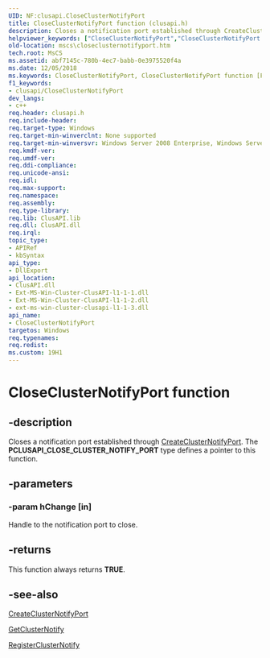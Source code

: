 ```yaml
---
UID: NF:clusapi.CloseClusterNotifyPort
title: CloseClusterNotifyPort function (clusapi.h)
description: Closes a notification port established through CreateClusterNotifyPort.
helpviewer_keywords: ["CloseClusterNotifyPort","CloseClusterNotifyPort function [Failover Cluster]","PCLUSAPI_CLOSE_CLUSTER_NOTIFY_PORT","PCLUSAPI_CLOSE_CLUSTER_NOTIFY_PORT function [Failover Cluster]","_wolf_closeclusternotifyport","clusapi/CloseClusterNotifyPort","clusapi/PCLUSAPI_CLOSE_CLUSTER_NOTIFY_PORT","mscs.closeclusternotifyport"]
old-location: mscs\closeclusternotifyport.htm
tech.root: MsCS
ms.assetid: abf7145c-780b-4ec7-babb-0e3975520f4a
ms.date: 12/05/2018
ms.keywords: CloseClusterNotifyPort, CloseClusterNotifyPort function [Failover Cluster], PCLUSAPI_CLOSE_CLUSTER_NOTIFY_PORT, PCLUSAPI_CLOSE_CLUSTER_NOTIFY_PORT function [Failover Cluster], _wolf_closeclusternotifyport, clusapi/CloseClusterNotifyPort, clusapi/PCLUSAPI_CLOSE_CLUSTER_NOTIFY_PORT, mscs.closeclusternotifyport
f1_keywords:
- clusapi/CloseClusterNotifyPort
dev_langs:
- c++
req.header: clusapi.h
req.include-header: 
req.target-type: Windows
req.target-min-winverclnt: None supported
req.target-min-winversvr: Windows Server 2008 Enterprise, Windows Server 2008 Datacenter
req.kmdf-ver: 
req.umdf-ver: 
req.ddi-compliance: 
req.unicode-ansi: 
req.idl: 
req.max-support: 
req.namespace: 
req.assembly: 
req.type-library: 
req.lib: ClusAPI.lib
req.dll: ClusAPI.dll
req.irql: 
topic_type:
- APIRef
- kbSyntax
api_type:
- DllExport
api_location:
- ClusAPI.dll
- Ext-MS-Win-Cluster-ClusAPI-l1-1-1.dll
- Ext-MS-Win-Cluster-ClusAPI-l1-1-2.dll
- ext-ms-win-cluster-clusapi-l1-1-3.dll
api_name:
- CloseClusterNotifyPort
targetos: Windows
req.typenames: 
req.redist: 
ms.custom: 19H1
---
```


# CloseClusterNotifyPort function


## -description


Closes a notification port established through  <a href="https://docs.microsoft.com/windows/desktop/api/clusapi/nf-clusapi-createclusternotifyport">CreateClusterNotifyPort</a>. The <b>PCLUSAPI_CLOSE_CLUSTER_NOTIFY_PORT</b> type defines a pointer to this function.


## -parameters




### -param hChange [in]

Handle to the notification port to close.


## -returns



This function always returns <b>TRUE</b>.




## -see-also




<a href="https://docs.microsoft.com/windows/desktop/api/clusapi/nf-clusapi-createclusternotifyport">CreateClusterNotifyPort</a>



<a href="https://docs.microsoft.com/windows/desktop/api/clusapi/nf-clusapi-getclusternotify">GetClusterNotify</a>



<a href="https://docs.microsoft.com/windows/desktop/api/clusapi/nf-clusapi-registerclusternotify">RegisterClusterNotify</a>
 

 

